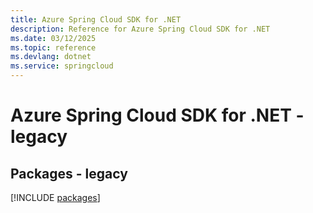 ```yaml
---
title: Azure Spring Cloud SDK for .NET
description: Reference for Azure Spring Cloud SDK for .NET
ms.date: 03/12/2025
ms.topic: reference
ms.devlang: dotnet
ms.service: springcloud
---
```

# Azure Spring Cloud SDK for .NET - legacy
## Packages - legacy
[!INCLUDE [packages](spring-cloud-index.md)]